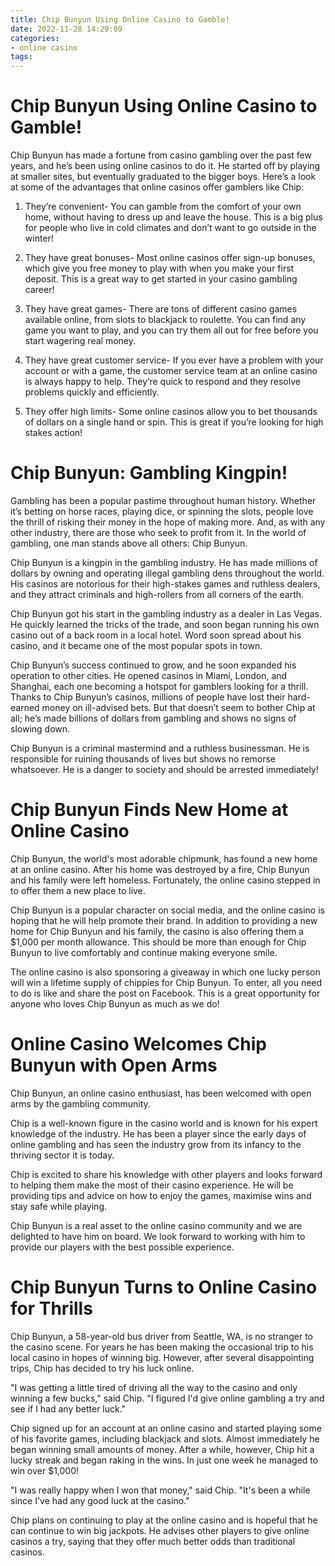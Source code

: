 ```yaml
---
title: Chip Bunyun Using Online Casino to Gamble!
date: 2022-11-28 14:29:09
categories:
- online casino
tags:
---
```



#  Chip Bunyun Using Online Casino to Gamble!

Chip Bunyun has made a fortune from casino gambling over the past few years, and he’s been using online casinos to do it. He started off by playing at smaller sites, but eventually graduated to the bigger boys. Here’s a look at some of the advantages that online casinos offer gamblers like Chip:

1. They’re convenient- You can gamble from the comfort of your own home, without having to dress up and leave the house. This is a big plus for people who live in cold climates and don’t want to go outside in the winter!

2. They have great bonuses- Most online casinos offer sign-up bonuses, which give you free money to play with when you make your first deposit. This is a great way to get started in your casino gambling career!

3. They have great games- There are tons of different casino games available online, from slots to blackjack to roulette. You can find any game you want to play, and you can try them all out for free before you start wagering real money.

4. They have great customer service- If you ever have a problem with your account or with a game, the customer service team at an online casino is always happy to help. They’re quick to respond and they resolve problems quickly and efficiently.

5. They offer high limits- Some online casinos allow you to bet thousands of dollars on a single hand or spin. This is great if you’re looking for high stakes action!

#  Chip Bunyun: Gambling Kingpin!

Gambling has been a popular pastime throughout human history. Whether it’s betting on horse races, playing dice, or spinning the slots, people love the thrill of risking their money in the hope of making more. And, as with any other industry, there are those who seek to profit from it. In the world of gambling, one man stands above all others: Chip Bunyun.

Chip Bunyun is a kingpin in the gambling industry. He has made millions of dollars by owning and operating illegal gambling dens throughout the world. His casinos are notorious for their high-stakes games and ruthless dealers, and they attract criminals and high-rollers from all corners of the earth.

Chip Bunyun got his start in the gambling industry as a dealer in Las Vegas. He quickly learned the tricks of the trade, and soon began running his own casino out of a back room in a local hotel. Word soon spread about his casino, and it became one of the most popular spots in town.

Chip Bunyun’s success continued to grow, and he soon expanded his operation to other cities. He opened casinos in Miami, London, and Shanghai, each one becoming a hotspot for gamblers looking for a thrill. Thanks to Chip Bunyun’s casinos, millions of people have lost their hard-earned money on ill-advised bets. But that doesn’t seem to bother Chip at all; he’s made billions of dollars from gambling and shows no signs of slowing down.

Chip Bunyun is a criminal mastermind and a ruthless businessman. He is responsible for ruining thousands of lives but shows no remorse whatsoever. He is a danger to society and should be arrested immediately!

#  Chip Bunyun Finds New Home at Online Casino

Chip Bunyun, the world's most adorable chipmunk, has found a new home at an online casino. After his home was destroyed by a fire, Chip Bunyun and his family were left homeless. Fortunately, the online casino stepped in to offer them a new place to live.

Chip Bunyun is a popular character on social media, and the online casino is hoping that he will help promote their brand. In addition to providing a new home for Chip Bunyun and his family, the casino is also offering them a $1,000 per month allowance. This should be more than enough for Chip Bunyun to live comfortably and continue making everyone smile.

The online casino is also sponsoring a giveaway in which one lucky person will win a lifetime supply of chippies for Chip Bunyun. To enter, all you need to do is like and share the post on Facebook. This is a great opportunity for anyone who loves Chip Bunyun as much as we do!

#  Online Casino Welcomes Chip Bunyun with Open Arms

Chip Bunyun, an online casino enthusiast, has been welcomed with open arms by the gambling community.

Chip is a well-known figure in the casino world and is known for his expert knowledge of the industry. He has been a player since the early days of online gambling and has seen the industry grow from its infancy to the thriving sector it is today.

Chip is excited to share his knowledge with other players and looks forward to helping them make the most of their casino experience. He will be providing tips and advice on how to enjoy the games, maximise wins and stay safe while playing.

Chip Bunyun is a real asset to the online casino community and we are delighted to have him on board. We look forward to working with him to provide our players with the best possible experience.

#  Chip Bunyun Turns to Online Casino for Thrills

Chip Bunyun, a 58-year-old bus driver from Seattle, WA, is no stranger to the casino scene. For years he has been making the occasional trip to his local casino in hopes of winning big. However, after several disappointing trips, Chip has decided to try his luck online.

"I was getting a little tired of driving all the way to the casino and only winning a few bucks," said Chip. "I figured I'd give online gambling a try and see if I had any better luck."

Chip signed up for an account at an online casino and started playing some of his favorite games, including blackjack and slots. Almost immediately he began winning small amounts of money. After a while, however, Chip hit a lucky streak and began raking in the wins. In just one week he managed to win over $1,000!

"I was really happy when I won that money," said Chip. "It's been a while since I've had any good luck at the casino."

Chip plans on continuing to play at the online casino and is hopeful that he can continue to win big jackpots. He advises other players to give online casinos a try, saying that they offer much better odds than traditional casinos.